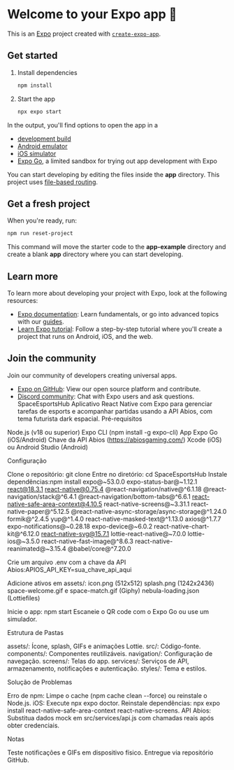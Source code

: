 # Welcome to your Expo app 👋

This is an [Expo](https://expo.dev) project created with [`create-expo-app`](https://www.npmjs.com/package/create-expo-app).

## Get started

1. Install dependencies

   ```bash
   npm install
   ```

2. Start the app

   ```bash
   npx expo start
   ```

In the output, you'll find options to open the app in a

- [development build](https://docs.expo.dev/develop/development-builds/introduction/)
- [Android emulator](https://docs.expo.dev/workflow/android-studio-emulator/)
- [iOS simulator](https://docs.expo.dev/workflow/ios-simulator/)
- [Expo Go](https://expo.dev/go), a limited sandbox for trying out app development with Expo

You can start developing by editing the files inside the **app** directory. This project uses [file-based routing](https://docs.expo.dev/router/introduction).

## Get a fresh project

When you're ready, run:

```bash
npm run reset-project
```

This command will move the starter code to the **app-example** directory and create a blank **app** directory where you can start developing.

## Learn more

To learn more about developing your project with Expo, look at the following resources:

- [Expo documentation](https://docs.expo.dev/): Learn fundamentals, or go into advanced topics with our [guides](https://docs.expo.dev/guides).
- [Learn Expo tutorial](https://docs.expo.dev/tutorial/introduction/): Follow a step-by-step tutorial where you'll create a project that runs on Android, iOS, and the web.

## Join the community

Join our community of developers creating universal apps.

- [Expo on GitHub](https://github.com/expo/expo): View our open source platform and contribute.
- [Discord community](https://chat.expo.dev): Chat with Expo users and ask questions.
SpaceEsportsHub
Aplicativo React Native com Expo para gerenciar tarefas de esports e acompanhar partidas usando a API Abios, com tema futurista dark espacial.
Pré-requisitos

Node.js (v18 ou superior)
Expo CLI (npm install -g expo-cli)
App Expo Go (iOS/Android)
Chave da API Abios (https://abiosgaming.com/)
Xcode (iOS) ou Android Studio (Android)

Configuração

Clone o repositório: git clone <seu-repo-url>
Entre no diretório: cd SpaceEsportsHub
Instale dependências:npm install expo@~53.0.0 expo-status-bar@~1.12.1 react@18.3.1 react-native@0.75.4 @react-navigation/native@^6.1.18 @react-navigation/stack@^6.4.1 @react-navigation/bottom-tabs@^6.6.1 react-native-safe-area-context@4.10.5 react-native-screens@~3.31.1 react-native-paper@^5.12.5 @react-native-async-storage/async-storage@^1.24.0 formik@^2.4.5 yup@^1.4.0 react-native-masked-text@^1.13.0 axios@^1.7.7 expo-notifications@~0.28.18 expo-device@~6.0.2 react-native-chart-kit@^6.12.0 react-native-svg@15.7.1 lottie-react-native@~7.0.0 lottie-ios@~3.5.0 react-native-fast-image@^8.6.3 react-native-reanimated@~3.15.4 @babel/core@^7.20.0


Crie um arquivo .env com a chave da API Abios:APIOS_API_KEY=sua_chave_api_aqui


Adicione ativos em assets/:
icon.png (512x512)
splash.png (1242x2436)
space-welcome.gif e space-match.gif (Giphy)
nebula-loading.json (Lottiefiles)


Inicie o app: npm start
Escaneie o QR code com o Expo Go ou use um simulador.

Estrutura de Pastas

assets/: Ícone, splash, GIFs e animações Lottie.
src/: Código-fonte.
components/: Componentes reutilizáveis.
navigation/: Configuração de navegação.
screens/: Telas do app.
services/: Serviços de API, armazenamento, notificações e autenticação.
styles/: Tema e estilos.



Solução de Problemas

Erro de npm: Limpe o cache (npm cache clean --force) ou reinstale o Node.js.
iOS: Execute npx expo doctor. Reinstale dependências: npx expo install react-native-safe-area-context react-native-screens.
API Abios: Substitua dados mock em src/services/api.js com chamadas reais após obter credenciais.

Notas

Teste notificações e GIFs em dispositivo físico.
Entregue via repositório GitHub.

